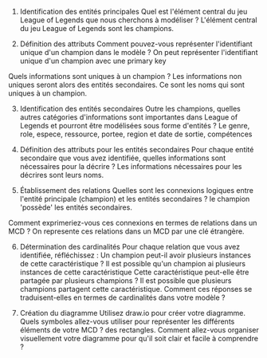 1. Identification des entités principales
Quel est l'élément central du jeu League of Legends que nous cherchons à modéliser ?
  L'élément central du jeu League of Legends sont les champions.

2. Définition des attributs
Comment pouvez-vous représenter l'identifiant unique d'un champion dans le modèle ?
   On peut représenter l'identifiant unique d'un champion avec une primary key

Quels informations sont uniques à un champion ? Les informations non uniques seront alors des entités secondaires.
  Ce sont les noms qui sont uniques à un champion.

3. Identification des entités secondaires
Outre les champions, quelles autres catégories d'informations sont importantes dans League of Legends et pourront être modélisées sous forme d'entités ?
  Le genre, role, espece, ressource, portee, region et date de sortie, compétences

4. Définition des attributs pour les entités secondaires
Pour chaque entité secondaire que vous avez identifiée, quelles informations sont nécessaires pour la décrire ?
  Les informations nécessaires pour les décrires sont leurs noms.

5. Établissement des relations
Quelles sont les connexions logiques entre l'entité principale (champion) et les entités secondaires ?
   le champion 'possède' les entités secondaires.

Comment exprimeriez-vous ces connexions en termes de relations dans un MCD ?
  On represente ces relations dans un MCD par une clé étrangère.

6. Détermination des cardinalités
Pour chaque relation que vous avez identifiée, réfléchissez :
Un champion peut-il avoir plusieurs instances de cette caractéristique ?
  Il est possible qu'un champion ai plusieurs instances de cette caractéristique
Cette caractéristique peut-elle être partagée par plusieurs champions ?
  Il est possible que plusieurs champions partagent cette caractéristique.
Comment ces réponses se traduisent-elles en termes de cardinalités dans votre modèle ?
  
  


8. Création du diagramme
Utilisez draw.io pour créer votre diagramme. Quels symboles allez-vous utiliser pour représenter les différents éléments de votre MCD ?
  des rectangles.
Comment allez-vous organiser visuellement votre diagramme pour qu'il soit clair et facile à comprendre ?
